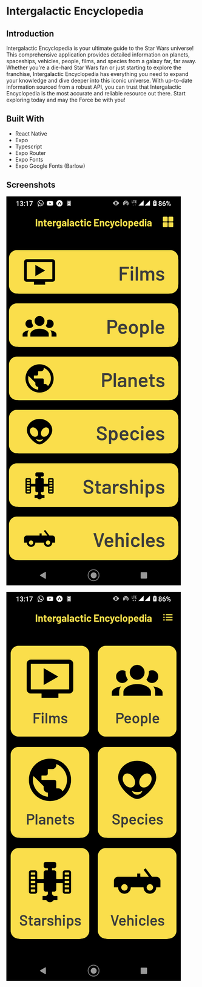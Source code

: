 # Intergalactic Encyclopedia

## Introduction

Intergalactic Encyclopedia is your ultimate guide to the Star Wars universe! This comprehensive application provides detailed information on planets, spaceships, vehicles, people, films, and species from a galaxy far, far away. Whether you're a die-hard Star Wars fan or just starting to explore the franchise, Intergalactic Encyclopedia has everything you need to expand your knowledge and dive deeper into this iconic universe. With up-to-date information sourced from a robust API, you can trust that Intergalactic Encyclopedia is the most accurate and reliable resource out there. Start exploring today and may the Force be with you!

## Built With

- React Native
- Expo
- Typescript
- Expo Router
- Expo Fonts
- Expo Google Fonts (Barlow)

## Screenshots

![ScreenShot_1](./screenshots/Screenshot_20230402-131727.png)

![ScreenShot_2](./screenshots/Screenshot_20230402-131731.png)
